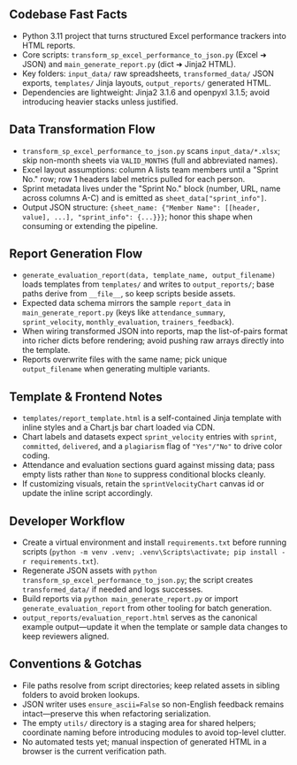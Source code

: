 ## Codebase Fast Facts
- Python 3.11 project that turns structured Excel performance trackers into HTML reports.
- Core scripts: `transform_sp_excel_performance_to_json.py` (Excel ➜ JSON) and `main_generate_report.py` (dict ➜ Jinja2 HTML).
- Key folders: `input_data/` raw spreadsheets, `transformed_data/` JSON exports, `templates/` Jinja layouts, `output_reports/` generated HTML.
- Dependencies are lightweight: Jinja2 3.1.6 and openpyxl 3.1.5; avoid introducing heavier stacks unless justified.

## Data Transformation Flow
- `transform_sp_excel_performance_to_json.py` scans `input_data/*.xlsx`; skip non-month sheets via `VALID_MONTHS` (full and abbreviated names).
- Excel layout assumptions: column A lists team members until a "Sprint No." row; row 1 headers label metrics pulled for each person.
- Sprint metadata lives under the "Sprint No." block (number, URL, name across columns A-C) and is emitted as `sheet_data["sprint_info"]`.
- Output JSON structure: `{sheet_name: {"Member Name": [[header, value], ...], "sprint_info": {...}}}`; honor this shape when consuming or extending the pipeline.

## Report Generation Flow
- `generate_evaluation_report(data, template_name, output_filename)` loads templates from `templates/` and writes to `output_reports/`; base paths derive from `__file__`, so keep scripts beside assets.
- Expected data schema mirrors the sample `report_data` in `main_generate_report.py` (keys like `attendance_summary`, `sprint_velocity`, `monthly_evaluation`, `trainers_feedback`).
- When wiring transformed JSON into reports, map the list-of-pairs format into richer dicts before rendering; avoid pushing raw arrays directly into the template.
- Reports overwrite files with the same name; pick unique `output_filename` when generating multiple variants.

## Template & Frontend Notes
- `templates/report_template.html` is a self-contained Jinja template with inline styles and a Chart.js bar chart loaded via CDN.
- Chart labels and datasets expect `sprint_velocity` entries with `sprint`, `committed`, `delivered`, and a `plagiarism` flag of `"Yes"/"No"` to drive color coding.
- Attendance and evaluation sections guard against missing data; pass empty lists rather than `None` to suppress conditional blocks cleanly.
- If customizing visuals, retain the `sprintVelocityChart` canvas id or update the inline script accordingly.

## Developer Workflow
- Create a virtual environment and install `requirements.txt` before running scripts (`python -m venv .venv; .venv\Scripts\activate; pip install -r requirements.txt`).
- Regenerate JSON assets with `python transform_sp_excel_performance_to_json.py`; the script creates `transformed_data/` if needed and logs successes.
- Build reports via `python main_generate_report.py` or import `generate_evaluation_report` from other tooling for batch generation.
- `output_reports/evaluation_report.html` serves as the canonical example output—update it when the template or sample data changes to keep reviewers aligned.

## Conventions & Gotchas
- File paths resolve from script directories; keep related assets in sibling folders to avoid broken lookups.
- JSON writer uses `ensure_ascii=False` so non-English feedback remains intact—preserve this when refactoring serialization.
- The empty `utils/` directory is a staging area for shared helpers; coordinate naming before introducing modules to avoid top-level clutter.
- No automated tests yet; manual inspection of generated HTML in a browser is the current verification path.
